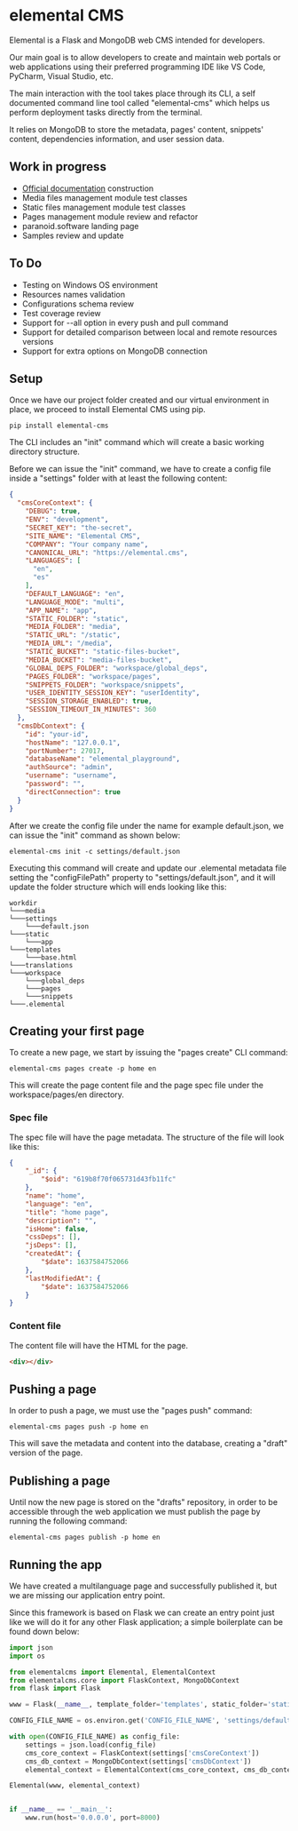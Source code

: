 # elemental CMS

Elemental is a Flask and MongoDB web CMS intended for developers.

Our main goal is to allow developers to create and maintain web portals or web applications using their preferred programming IDE like VS Code, PyCharm, Visual Studio, etc.

The main interaction with the tool takes place through its CLI, a self documented command line tool called "elemental-cms" which helps us perform deployment tasks directly from the terminal.

It relies on MongoDB to store the metadata, pages' content, snippets' content, dependencies information, and user session data.

## Work in progress

- <a href="https://paranoid.software/en/elemental-cms/docs" target="_blank">Official documentation</a> construction
- Media files management module test classes
- Static files management module test classes
- Pages management module review and refactor
- paranoid.software landing page
- Samples review and update

## To Do

- Testing on Windows OS environment
- Resources names validation
- Configurations schema review
- Test coverage review
- Support for --all option in every push and pull command
- Support for detailed comparison between local and remote resources versions
- Support for extra options on MongoDB connection

## Setup

Once we have our project folder created and our virtual environment in place, we proceed to install Elemental CMS using pip.

```shell
pip install elemental-cms
```

The CLI includes an "init" command which will create a basic working directory structure.

Before we can issue the "init" command, we have to create a config file inside a "settings" folder with at least the following content:

```json
{
  "cmsCoreContext": {
    "DEBUG": true,
    "ENV": "development",
    "SECRET_KEY": "the-secret",
    "SITE_NAME": "Elemental CMS",
    "COMPANY": "Your company name",
    "CANONICAL_URL": "https://elemental.cms",
    "LANGUAGES": [
      "en",
      "es"
    ],
    "DEFAULT_LANGUAGE": "en",
    "LANGUAGE_MODE": "multi",
    "APP_NAME": "app",
    "STATIC_FOLDER": "static",
    "MEDIA_FOLDER": "media",
    "STATIC_URL": "/static",
    "MEDIA_URL": "/media",
    "STATIC_BUCKET": "static-files-bucket",
    "MEDIA_BUCKET": "media-files-bucket",
    "GLOBAL_DEPS_FOLDER": "workspace/global_deps",
    "PAGES_FOLDER": "workspace/pages",
    "SNIPPETS_FOLDER": "workspace/snippets",
    "USER_IDENTITY_SESSION_KEY": "userIdentity",
    "SESSION_STORAGE_ENABLED": true,
    "SESSION_TIMEOUT_IN_MINUTES": 360
  },
  "cmsDbContext": {
    "id": "your-id",
    "hostName": "127.0.0.1",
    "portNumber": 27017,
    "databaseName": "elemental_playground",
    "authSource": "admin",
    "username": "username",
    "password": "",
    "directConnection": true
  }
}
```

After we create the config file under the name for example default.json, we can issue the "init" command as shown below: 

```shell
elemental-cms init -c settings/default.json
```

Executing this command will create and update our .elemental metadata file setting the "configFilePath" property to "settings/default.json", and it will update the folder structure which will ends looking like this:

```lang-none
workdir
└───media    
└───settings
    └───default.json
└───static
    └───app
└───templates
    └───base.html
└───translations
└───workspace
    └───global_deps
    └───pages
    └───snippets
└───.elemental
```

## Creating your first page

To create a new page, we start by issuing the "pages create" CLI command:

```shell
elemental-cms pages create -p home en
```

This will create the page content file and the page spec file under the workspace/pages/en directory.

### Spec file

The spec file will have the page metadata. The structure of the file will look like this:

```json
{
    "_id": {
        "$oid": "619b8f70f065731d43fb11fc"
    },
    "name": "home",
    "language": "en",
    "title": "home page",
    "description": "",
    "isHome": false,
    "cssDeps": [],
    "jsDeps": [],
    "createdAt": {
        "$date": 1637584752066
    },
    "lastModifiedAt": {
        "$date": 1637584752066
    }
}
```

### Content file

The content file will have the HTML for the page.

```html
<div></div>
```

## Pushing a page

In order to push a page, we must use the "pages push" command:

```shell
elemental-cms pages push -p home en
```

This will save the metadata and content into the database, creating a "draft" version of the page.

## Publishing a page

Until now the new page is stored on the "drafts" repository, in order to be accessible through the web application we must publish the page by running the following command:

```shell
elemental-cms pages publish -p home en
```

## Running the app

We have created a multilanguage page and successfully published it, but we are missing our application entry point.

Since this framework is based on Flask we can create an entry point just like we will do it for any other Flask application; a simple boilerplate can be found down below:

```python
import json
import os

from elementalcms import Elemental, ElementalContext
from elementalcms.core import FlaskContext, MongoDbContext
from flask import Flask

www = Flask(__name__, template_folder='templates', static_folder='static')

CONFIG_FILE_NAME = os.environ.get('CONFIG_FILE_NAME', 'settings/default.json')

with open(CONFIG_FILE_NAME) as config_file:
    settings = json.load(config_file)
    cms_core_context = FlaskContext(settings['cmsCoreContext'])
    cms_db_context = MongoDbContext(settings['cmsDbContext'])
    elemental_context = ElementalContext(cms_core_context, cms_db_context)

Elemental(www, elemental_context)


if __name__ == '__main__':
    www.run(host='0.0.0.0', port=8000)
```

